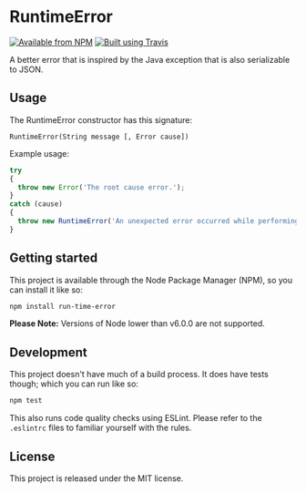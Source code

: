 # RuntimeError

[![Available from NPM](https://img.shields.io/npm/v/run-time-error.svg?maxAge=900)](https://www.npmjs.com/package/run-time-error)
[![Built using Travis](https://img.shields.io/travis/lsphillips/RuntimeError/master.svg?maxAge=900)](https://travis-ci.org/lsphillips/RuntimeError)

A better error that is inspired by the Java exception that is also serializable to JSON.

## Usage

The RuntimeError constructor has this signature:

```
RuntimeError(String message [, Error cause])
```

Example usage:

``` js
try
{
  throw new Error('The root cause error.');
}
catch (cause)
{
  throw new RuntimeError('An unexpected error occurred while performing an operation.', cause);
}
```

## Getting started

This project is available through the Node Package Manager (NPM), so you can install it like so:

``` sh
npm install run-time-error
```

**Please Note:** Versions of Node lower than v6.0.0 are not supported.

## Development

This project doesn't have much of a build process. It does have tests though; which you can run like so:

``` sh
npm test
```

This also runs code quality checks using ESLint. Please refer to the `.eslintrc` files to familiar yourself with the rules.

## License

This project is released under the MIT license.

